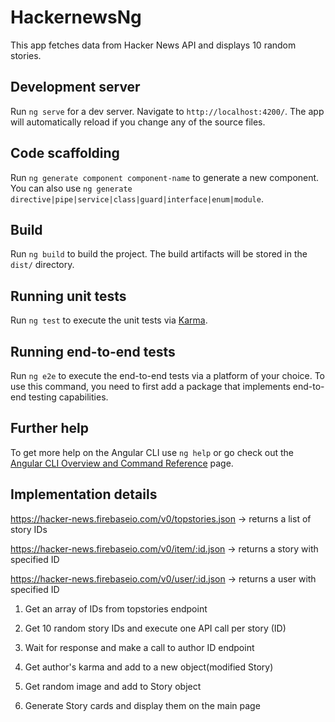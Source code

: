 # HackernewsNg

This app fetches data from Hacker News API and displays 10 random stories.

## Development server

Run `ng serve` for a dev server. Navigate to `http://localhost:4200/`. The app will automatically reload if you change any of the source files.

## Code scaffolding

Run `ng generate component component-name` to generate a new component. You can also use `ng generate directive|pipe|service|class|guard|interface|enum|module`.

## Build

Run `ng build` to build the project. The build artifacts will be stored in the `dist/` directory.

## Running unit tests

Run `ng test` to execute the unit tests via [Karma](https://karma-runner.github.io).

## Running end-to-end tests

Run `ng e2e` to execute the end-to-end tests via a platform of your choice. To use this command, you need to first add a package that implements end-to-end testing capabilities.

## Further help

To get more help on the Angular CLI use `ng help` or go check out the [Angular CLI Overview and Command Reference](https://angular.io/cli) page.

## Implementation details

https://hacker-news.firebaseio.com/v0/topstories.json -> returns a list of story IDs

https://hacker-news.firebaseio.com/v0/item/:id.json -> returns a story with specified ID

https://hacker-news.firebaseio.com/v0/user/:id.json -> returns a user with specified ID

1. Get an array of IDs from topstories endpoint

2. Get 10 random story IDs and execute one API call per story (ID)

3. Wait for response and make a call to author ID endpoint

4. Get author's karma and add to a new object(modified Story)

5. Get random image and add to Story object

6. Generate Story cards and display them on the main page
